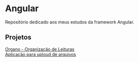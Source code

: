 # Angular
Repositório dedicado aos meus estudos da framework Angular.

## Projetos
[Organo - Organização de Leituras](https://github.com/esteroliver/Angular/tree/main/organo) <br>
[Aplicação para uploud de arquivos](https://github.com/esteroliver/Angular/tree/main/rest-images)
